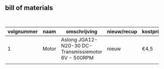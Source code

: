 ## bill of materials
<br />

|volgnummer|naam|omschrijving|nieuw/recup|kostprijs/stuk|aantal|subtotaal|
|----------|----|------------|-----------|---------|------|---------|
|         1|  Motor   | Aslong JGA12-N20-30 DC-Transmissiemotor 6V - 500RPM      |   nieuw        |     €4,5                                                                                         |   2   |    €9   |
||||||||
